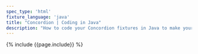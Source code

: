 ```yaml
---
spec_type: 'html'
fixture_language: 'java'
title: "Concordion | Coding in Java"
description: "How to code your Concordion fixtures in Java to make your specifications executable and automate the validation of the examples. By running the executable specifications, they create documentation. If validated frequently, they become living documentation."
---
```


{% include {{page.include}} %}
